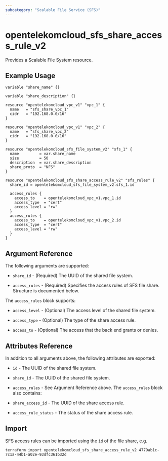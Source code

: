 ```yaml
---
subcategory: "Scalable File Service (SFS)"
---
```


# opentelekomcloud_sfs_share_access_rule_v2

Provides a Scalable File System resource.

## Example Usage

```hcl
variable "share_name" {}

variable "share_description" {}

resource "opentelekomcloud_vpc_v1" "vpc_1" {
  name   = "sfs_share_vpc_1"
  cidr   = "192.168.0.0/16"
}

resource "opentelekomcloud_vpc_v1" "vpc_2" {
  name   = "sfs_share_vpc_2"
  cidr   = "192.168.0.0/16"
}

resource "opentelekomcloud_sfs_file_system_v2" "sfs_1" {
  name         = var.share_name
  size         = 50
  description  = var.share_description
  share_proto  = "NFS"
}

resource "opentelekomcloud_sfs_share_access_rule_v2" "sfs_rules" {
  share_id = opentelekomcloud_sfs_file_system_v2.sfs_1.id

  access_rules {
    access_to    = opentelekomcloud_vpc_v1.vpc_1.id
    access_type  = "cert"
    access_level = "rw"
  }
  access_rules {
    access_to    = opentelekomcloud_vpc_v1.vpc_2.id
    access_type  = "cert"
    access_level = "rw"
  }
}
```

## Argument Reference

The following arguments are supported:

* `share_id` - (Required) The UUID of the shared file system.

* `access_rules` - (Required) Specifies the access rules of SFS file share. Structure is documented below.

The `access_rules` block supports:

* `access_level` - (Optional) The access level of the shared file system.

* `access_type` - (Optional) The type of the share access rule.

* `access_to` - (Optional) The access that the back end grants or denies.

## Attributes Reference

In addition to all arguments above, the following attributes are exported:

* `id` - The UUID of the shared file system.

* `share_id` - The UUID of the shared file system.

* `access_rules` - See Argument Reference above. The `access_rules` block also contains:

* `share_access_id` - The UUID of the share access rule.

* `access_rule_status` - The status of the share access rule.

## Import

SFS access rules can be imported using the `id` of the file share, e.g.

```shell
terraform import opentelekomcloud_sfs_share_access_rule_v2 4779ab1c-7c1a-44b1-a02e-93dfc361b32d
```
